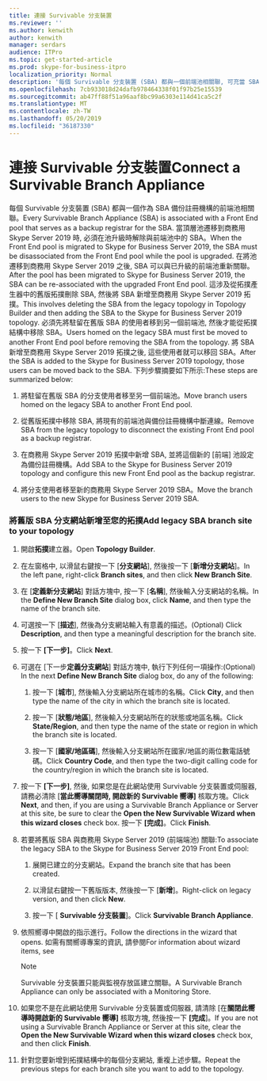 ```yaml
---
title: 連接 Survivable 分支裝置
ms.reviewer: ''
ms.author: kenwith
author: kenwith
manager: serdars
audience: ITPro
ms.topic: get-started-article
ms.prod: skype-for-business-itpro
localization_priority: Normal
description: '每個 Survivable 分支裝置 (SBA) 都與一個前端池相關聯, 可充當 SBA 的備份註冊機構。 當您將前端池移至商務用 Skype Server 2019 時, 當池已升級至商務用 Skype Server 2019 之後, 就必須從 SBA 中解除連線, SBA 才能與升級的前 E 重新關聯nd pool。 這涉及從拓撲產生器中的舊版拓撲刪除 SBA, 然後將 SBA 新增至商務用 Skype Server 2019 拓撲。 必須先將駐留在舊版 SBA 的使用者移到另一個前端池, 然後才能從拓撲結構中移除 SBA。 將 SBA 新增至商務用 Skype Server 2019 拓撲之後, 這些使用者就可以移回 SBA。 下列步驟摘要如下所示:'
ms.openlocfilehash: 7cb933018d24dafb978464338f01f97b25e15539
ms.sourcegitcommit: ab47ff88f51a96aaf8bc99a6303e114d41ca5c2f
ms.translationtype: MT
ms.contentlocale: zh-TW
ms.lasthandoff: 05/20/2019
ms.locfileid: "36187330"
---
```

# <a name="connect-a-survivable-branch-appliance"></a><span data-ttu-id="219da-108">連接 Survivable 分支裝置</span><span class="sxs-lookup"><span data-stu-id="219da-108">Connect a Survivable Branch Appliance</span></span>

<span data-ttu-id="219da-109">每個 Survivable 分支裝置 (SBA) 都與一個作為 SBA 備份註冊機構的前端池相關聯。</span><span class="sxs-lookup"><span data-stu-id="219da-109">Every Survivable Branch Appliance (SBA) is associated with a Front End pool that serves as a backup registrar for the SBA.</span></span> <span data-ttu-id="219da-110">當頂層池遷移到商務用 Skype Server 2019 時, 必須在池升級時解除與前端池中的 SBA。</span><span class="sxs-lookup"><span data-stu-id="219da-110">When the Front End pool is migrated to Skype for Business Server 2019, the SBA must be disassociated from the Front End pool while the pool is upgraded.</span></span> <span data-ttu-id="219da-111">在將池遷移到商務用 Skype Server 2019 之後, SBA 可以與已升級的前端池重新關聯。</span><span class="sxs-lookup"><span data-stu-id="219da-111">After the pool has been migrated to Skype for Business Server 2019, the SBA can be re-associated with the upgraded Front End pool.</span></span> <span data-ttu-id="219da-112">這涉及從拓撲產生器中的舊版拓撲刪除 SBA, 然後將 SBA 新增至商務用 Skype Server 2019 拓撲。</span><span class="sxs-lookup"><span data-stu-id="219da-112">This involves deleting the SBA from the legacy topology in Topology Builder and then adding the SBA to the Skype for Business Server 2019 topology.</span></span> <span data-ttu-id="219da-113">必須先將駐留在舊版 SBA 的使用者移到另一個前端池, 然後才能從拓撲結構中移除 SBA。</span><span class="sxs-lookup"><span data-stu-id="219da-113">Users homed on the legacy SBA must first be moved to another Front End pool before removing the SBA from the topology.</span></span> <span data-ttu-id="219da-114">將 SBA 新增至商務用 Skype Server 2019 拓撲之後, 這些使用者就可以移回 SBA。</span><span class="sxs-lookup"><span data-stu-id="219da-114">After the SBA is added to the Skype for Business Server 2019 topology, those users can be moved back to the SBA.</span></span> <span data-ttu-id="219da-115">下列步驟摘要如下所示:</span><span class="sxs-lookup"><span data-stu-id="219da-115">These steps are summarized below:</span></span>
  
1. <span data-ttu-id="219da-116">將駐留在舊版 SBA 的分支使用者移至另一個前端池。</span><span class="sxs-lookup"><span data-stu-id="219da-116">Move branch users homed on the legacy SBA to another Front End pool.</span></span>
    
2. <span data-ttu-id="219da-117">從舊版拓撲中移除 SBA, 將現有的前端池與備份註冊機構中斷連線。</span><span class="sxs-lookup"><span data-stu-id="219da-117">Remove SBA from the legacy topology to disconnect the existing Front End pool as a backup registrar.</span></span>
    
3. <span data-ttu-id="219da-118">在商務用 Skype Server 2019 拓撲中新增 SBA, 並將這個新的 [前端] 池設定為備份註冊機構。</span><span class="sxs-lookup"><span data-stu-id="219da-118">Add SBA to the Skype for Business Server 2019 topology and configure this new Front End pool as the backup registrar.</span></span> 
    
4. <span data-ttu-id="219da-119">將分支使用者移至新的商務用 Skype Server 2019 SBA。</span><span class="sxs-lookup"><span data-stu-id="219da-119">Move the branch users to the new Skype for Business Server 2019 SBA.</span></span>
    
### <a name="add-legacy-sba-branch-site-to-your-topology"></a><span data-ttu-id="219da-120">將舊版 SBA 分支網站新增至您的拓撲</span><span class="sxs-lookup"><span data-stu-id="219da-120">Add legacy SBA branch site to your topology</span></span>

1. <span data-ttu-id="219da-121">開啟**拓撲**建立器。</span><span class="sxs-lookup"><span data-stu-id="219da-121">Open **Topology Builder**.</span></span>
    
2. <span data-ttu-id="219da-122">在左窗格中, 以滑鼠右鍵按一下 [**分支網站**], 然後按一下 [**新增分支網站**]。</span><span class="sxs-lookup"><span data-stu-id="219da-122">In the left pane, right-click **Branch sites**, and then click **New Branch Site**.</span></span>
    
3. <span data-ttu-id="219da-123">在 [**定義新分支網站**] 對話方塊中, 按一下 [**名稱**], 然後輸入分支網站的名稱。</span><span class="sxs-lookup"><span data-stu-id="219da-123">In the **Define New Branch Site** dialog box, click **Name**, and then type the name of the branch site.</span></span>
    
4. <span data-ttu-id="219da-124">可選按一下 [**描述**], 然後為分支網站輸入有意義的描述。</span><span class="sxs-lookup"><span data-stu-id="219da-124">(Optional) Click **Description**, and then type a meaningful description for the branch site.</span></span>
    
5. <span data-ttu-id="219da-125">按一下 **[下一步]**。</span><span class="sxs-lookup"><span data-stu-id="219da-125">Click **Next**.</span></span>
    
6. <span data-ttu-id="219da-126">可選在 [下一步**定義分支網站**] 對話方塊中, 執行下列任何一項操作:</span><span class="sxs-lookup"><span data-stu-id="219da-126">(Optional) In the next **Define New Branch Site** dialog box, do any of the following:</span></span> 
    
    1. <span data-ttu-id="219da-127">按一下 [**城市**], 然後輸入分支網站所在城市的名稱。</span><span class="sxs-lookup"><span data-stu-id="219da-127">Click **City**, and then type the name of the city in which the branch site is located.</span></span>
    
    2. <span data-ttu-id="219da-128">按一下 [**狀態/地區**], 然後輸入分支網站所在的狀態或地區名稱。</span><span class="sxs-lookup"><span data-stu-id="219da-128">Click **State/Region**, and then type the name of the state or region in which the branch site is located.</span></span>
    
    3. <span data-ttu-id="219da-129">按一下 [**國家/地區碼**], 然後輸入分支網站所在國家/地區的兩位數電話號碼。</span><span class="sxs-lookup"><span data-stu-id="219da-129">Click **Country Code**, and then type the two-digit calling code for the country/region in which the branch site is located.</span></span>
    
7. <span data-ttu-id="219da-130">按一下 **[下一步]**, 然後, 如果您是在此網站使用 Survivable 分支裝置或伺服器, 請務必清除 [**當此嚮導關閉時, 開啟新的 Survivable 嚮導]** 核取方塊。</span><span class="sxs-lookup"><span data-stu-id="219da-130">Click **Next**, and then, if you are using a Survivable Branch Appliance or Server at this site, be sure to clear the **Open the New Survivable Wizard when this wizard closes** check box.</span></span> <span data-ttu-id="219da-131">按一下 **[完成]**。</span><span class="sxs-lookup"><span data-stu-id="219da-131">Click **Finish**.</span></span>
    
8. <span data-ttu-id="219da-132">若要將舊版 SBA 與商務用 Skype Server 2019 (前端端池) 關聯:</span><span class="sxs-lookup"><span data-stu-id="219da-132">To associate the legacy SBA to the Skype for Business Server 2019 Front End pool:</span></span>
    
    1. <span data-ttu-id="219da-133">展開已建立的分支網站。</span><span class="sxs-lookup"><span data-stu-id="219da-133">Expand the branch site that has been created.</span></span> 
    
    2. <span data-ttu-id="219da-134">以滑鼠右鍵按一下舊版版本, 然後按一下 [**新增**]。</span><span class="sxs-lookup"><span data-stu-id="219da-134">Right-click on legacy version, and then click **New**.</span></span>
    
    3. <span data-ttu-id="219da-135">按一下 [ **Survivable 分支裝置**]。</span><span class="sxs-lookup"><span data-stu-id="219da-135">Click **Survivable Branch Appliance**.</span></span>
    
9. <span data-ttu-id="219da-136">依照嚮導中開啟的指示進行。</span><span class="sxs-lookup"><span data-stu-id="219da-136">Follow the directions in the wizard that opens.</span></span> <span data-ttu-id="219da-137">如需有關嚮導專案的資訊, 請參閱</span><span class="sxs-lookup"><span data-stu-id="219da-137">For information about wizard items, see</span></span>    
   <!-- [Define a Survivable Branch Appliance or Server in Lync 2013](https://technet.microsoft.com/en-us/library/gg398280(v=ocs.15).aspx). -->
   <!-- The above link points to un-rebranded 2013 content we will need to discuss rebrand or bring forward -->
    
    > [!NOTE]
    > <span data-ttu-id="219da-138">Survivable 分支裝置只能與監視存放區建立關聯。</span><span class="sxs-lookup"><span data-stu-id="219da-138">A Survivable Branch Appliance can only be associated with a Monitoring Store.</span></span> 
  
10. <span data-ttu-id="219da-139">如果您不是在此網站使用 Survivable 分支裝置或伺服器, 請清除 [在**關閉此嚮導時開啟新的 Survivable 嚮導]** 核取方塊, 然後按一下 **[完成**]。</span><span class="sxs-lookup"><span data-stu-id="219da-139">If you are not using a Survivable Branch Appliance or Server at this site, clear the **Open the New Survivable Wizard when this wizard closes** check box, and then click **Finish**.</span></span>
    
11. <span data-ttu-id="219da-140">針對您要新增到拓撲結構中的每個分支網站, 重複上述步驟。</span><span class="sxs-lookup"><span data-stu-id="219da-140">Repeat the previous steps for each branch site you want to add to the topology.</span></span>
    

